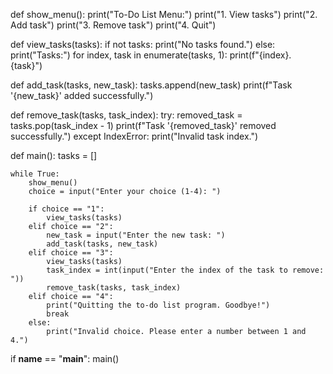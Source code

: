 def show_menu():
    print("To-Do List Menu:")
    print("1. View tasks")
    print("2. Add task")
    print("3. Remove task")
    print("4. Quit")


def view_tasks(tasks):
    if not tasks:
        print("No tasks found.")
    else:
        print("Tasks:")
        for index, task in enumerate(tasks, 1):
            print(f"{index}. {task}")


def add_task(tasks, new_task):
    tasks.append(new_task)
    print(f"Task '{new_task}' added successfully.")


def remove_task(tasks, task_index):
    try:
        removed_task = tasks.pop(task_index - 1)
        print(f"Task '{removed_task}' removed successfully.")
    except IndexError:
        print("Invalid task index.")


def main():
    tasks = []

    while True:
        show_menu()
        choice = input("Enter your choice (1-4): ")

        if choice == "1":
            view_tasks(tasks)
        elif choice == "2":
            new_task = input("Enter the new task: ")
            add_task(tasks, new_task)
        elif choice == "3":
            view_tasks(tasks)
            task_index = int(input("Enter the index of the task to remove: "))
            remove_task(tasks, task_index)
        elif choice == "4":
            print("Quitting the to-do list program. Goodbye!")
            break
        else:
            print("Invalid choice. Please enter a number between 1 and 4.")


if __name__ == "__main__":
    main()

